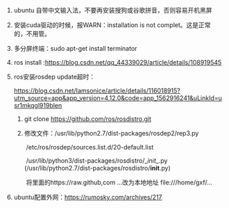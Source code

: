 1. ubuntu 自带中文输入法，不要再安装搜狗或谷歌拼音，否则容易开机黑屏

2. 安装cuda驱动的时候，报WARN：installation is not complet。这是正常的，不用管。

3. 多分屏终端：sudo apt-get install terminator

4. ros install :https://blog.csdn.net/qq_44339029/article/details/108919545

5. ros安装rosdep update超时：

   https://blog.csdn.net/Iamsonice/article/details/116018915?utm_source=app&app_version=4.12.0&code=app_1562916241&uLinkId=usr1mkqgl919blen

   1. git clone https://github.com/ros/rosdistro.git

   2. 修改文件：/usr/lib/python2.7/dist-packages/rosdep2/rep3.py 

      ​					/etc/ros/rosdep/sources.list.d/20-default.list

      ​					/usr/lib/python3/dist-packages/rosdistro/\__init__.py  (/usr/lib/python2.7/dist-packages/rosdistro/__init__.py)

      ​				将里面的https://raw.github,com ...改为本地地址 file:///home/gxf/...

6. ubuntu配置外网：https://rumosky.com/archives/217

   

